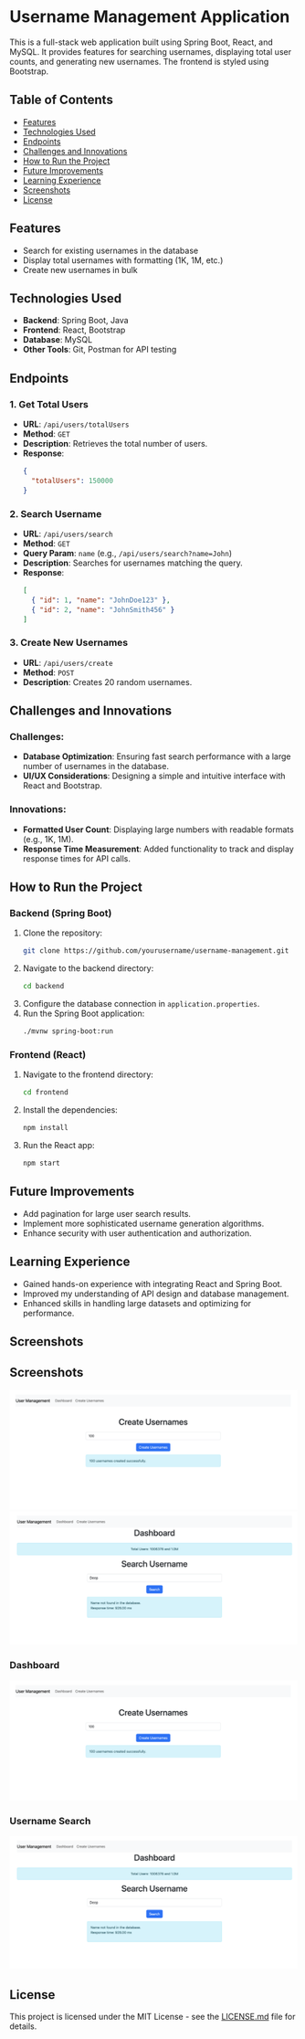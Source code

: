 # Username Management Application

This is a full-stack web application built using Spring Boot, React, and MySQL. It provides features for searching usernames, displaying total user counts, and generating new usernames. The frontend is styled using Bootstrap.

## Table of Contents
- [Features](#features)
- [Technologies Used](#technologies-used)
- [Endpoints](#endpoints)
- [Challenges and Innovations](#challenges-and-innovations)
- [How to Run the Project](#how-to-run-the-project)
- [Future Improvements](#future-improvements)
- [Learning Experience](#learning-experience)
- [Screenshots](#screenshots)
- [License](#license)

## Features
- Search for existing usernames in the database
- Display total usernames with formatting (1K, 1M, etc.)
- Create new usernames in bulk

## Technologies Used
- **Backend**: Spring Boot, Java
- **Frontend**: React, Bootstrap
- **Database**: MySQL
- **Other Tools**: Git, Postman for API testing

## Endpoints

### 1. Get Total Users
- **URL**: `/api/users/totalUsers`
- **Method**: `GET`
- **Description**: Retrieves the total number of users.
- **Response**:
    ```json
    {
      "totalUsers": 150000
    }
    ```

### 2. Search Username
- **URL**: `/api/users/search`
- **Method**: `GET`
- **Query Param**: `name` (e.g., `/api/users/search?name=John`)
- **Description**: Searches for usernames matching the query.
- **Response**:
    ```json
    [
      { "id": 1, "name": "JohnDoe123" },
      { "id": 2, "name": "JohnSmith456" }
    ]
    ```

### 3. Create New Usernames
- **URL**: `/api/users/create`
- **Method**: `POST`
- **Description**: Creates 20 random usernames.

## Challenges and Innovations

### Challenges:
- **Database Optimization**: Ensuring fast search performance with a large number of usernames in the database.
- **UI/UX Considerations**: Designing a simple and intuitive interface with React and Bootstrap.

### Innovations:
- **Formatted User Count**: Displaying large numbers with readable formats (e.g., 1K, 1M).
- **Response Time Measurement**: Added functionality to track and display response times for API calls.

## How to Run the Project

### Backend (Spring Boot)
1. Clone the repository:
    ```bash
    git clone https://github.com/yourusername/username-management.git
    ```
2. Navigate to the backend directory:
    ```bash
    cd backend
    ```
3. Configure the database connection in `application.properties`.
4. Run the Spring Boot application:
    ```bash
    ./mvnw spring-boot:run
    ```

### Frontend (React)
1. Navigate to the frontend directory:
    ```bash
    cd frontend
    ```
2. Install the dependencies:
    ```bash
    npm install
    ```
3. Run the React app:
    ```bash
    npm start
    ```

## Future Improvements
- Add pagination for large user search results.
- Implement more sophisticated username generation algorithms.
- Enhance security with user authentication and authorization.

## Learning Experience
- Gained hands-on experience with integrating React and Spring Boot.
- Improved my understanding of API design and database management.
- Enhanced skills in handling large datasets and optimizing for performance.

## Screenshots
## Screenshots
![Alt text for dashboard](./screenshots/create.png)
![Alt text for search](./screenshots/Search.png)


### Dashboard
![Dashboard of Username Management](./screenshots/create.png)
### Username Search
![Search functionality for usernames](./screenshots/Search.png)


## License
This project is licensed under the MIT License - see the [LICENSE.md](LICENSE.md) file for details.

